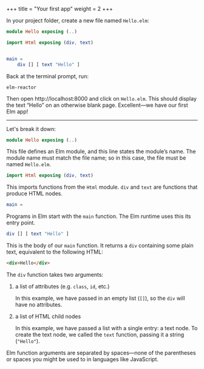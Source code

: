 +++
title       = "Your first app"
weight      = 2
+++

In your project folder, create a new file named `Hello.elm`:

```elm
module Hello exposing (..)

import Html exposing (div, text)


main =
    div [] [ text "Hello" ]
```

Back at the terminal prompt, run:

```
elm-reactor
```

Then open http://localhost:8000 and click on `Hello.elm`. This should display the text “Hello” on an otherwise blank page. Excellent—we have our first Elm app!

---

Let's break it down:

```elm
module Hello exposing (..)
```

This file defines an Elm module, and this line states the module’s name. The module name must match the file name; so in this case, the file must be named `Hello.elm`.

```elm
import Html exposing (div, text)
```

This imports functions from the `Html` module. `div` and `text` are functions that produce HTML nodes.

```elm
main =
```

Programs in Elm start with the `main` function. The Elm runtime uses this its entry point.

```elm
div [] [ text "Hello" ]
```

This is the body of our `main` function. It returns a `div` containing some plain text, equivalent to the following HTML:

```html
<div>Hello</div>
```

The `div` function takes two arguments:

1. a list of attributes (e.g. `class`, `id`, etc.)

    In this example, we have passed in an empty list (`[]`), so the `div` will have no attributes.
2. a list of HTML child nodes

    In this example, we have passed a list with a single entry: a text node. To create the text node, we called the `text` function, passing it a string (`"Hello"`).

Elm function arguments are separated by spaces—none of the parentheses or spaces you might be used to in languages like JavaScript.
